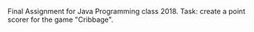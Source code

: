 Final Assignment for Java Programming class 2018. Task: create a point scorer for the game "Cribbage". 
